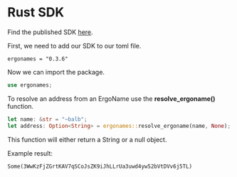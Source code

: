 # Rust SDK

Find the published SDK [here](https://crates.io/crates/ergonames).

First, we need to add our SDK to our toml file.

```
ergonames = "0.3.6"
```

Now we can import the package.

```rust
use ergonames;
```

To resolve an address from an ErgoName use the **resolve_ergoname()** function.

```rust
let name: &str = "~balb";
let address: Option<String> = ergonames::resolve_ergoname(name, None);
```

This function will either return a String or a null object.

Example result:

```
Some(3WwKzFjZGrtKAV7qSCoJsZK9iJhLLrUa3uwd4yw52bVtDVv6j5TL)
```
